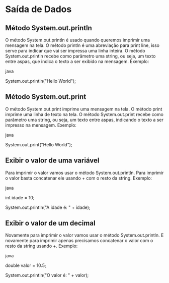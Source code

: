 #  Saída de Dados

## Método System.out.println

O método System.out.println é usado quando queremos imprimir uma mensagem na tela. O método println é uma abreviação para print line, isso serve para indicar que vai ser impressa uma linha inteira. O método System.out.println recebe como parâmetro uma string, ou seja, um texto entre aspas, que indica o texto a ser exibido na mensagem. Exemplo:

java

System.out.println("Hello World");



## Método System.out.print

O método System.out.print imprime uma mensagem na tela. O método print imprime uma linha de texto na tela. O método System.out.print recebe como parâmetro uma string, ou seja, um texto entre aspas, indicando o texto a ser impresso na mensagem. Exemplo:

java

System.out.print("Hello World");



## Exibir o valor de uma variável

Para imprimir o valor vamos usar o método System.out.println. Para imprimir o valor basta concatenar ele usando  +  com o resto da string. Exemplo:

java

int idade = 10;

System.out.println("A idade é: " + idade);



## Exibir o valor de um decimal

Novamente para imprimir o valor vamos usar o método System.out.println. E novamente para imprimir apenas precisamos concatenar o valor com o resto da string usando  +. Exemplo:

java

double valor = 10.5;

System.out.println("O valor é: " + valor);

